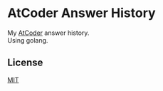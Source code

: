 # AtCoder Answer History

My [AtCoder](https://atcoder.jp/) answer history.  
Using golang.

## License

[MIT](LICENSE)
